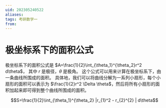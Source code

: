 ```yaml
---
uid: 202305240522
aliases: 
tags: 考研数学一 
from: 
---
```

# 极坐标系下的面积公式

极坐标系下的面积公式是 $A=\frac{1}{2}\int_{\theta_1}^{\theta_2}r^2 d\theta$，
其中 $r$ 是极径，$\theta$ 是极角。
这个公式可以用来计算在极坐标系下，由一条曲线所围成的面积。
具体地，我们可以将曲线分解为一系列小扇形，每个小扇形的面积可以表示为 $\frac{1}{2}r^2 \Delta \theta$，然后将所有小扇形的面积加起来即可得到整个曲线所围成的面积。

$$S=\frac{1}{2}\int_{\theta_1}^{\theta_2} |r_{1}^2 - r_{2}^{2} | d\theta$$